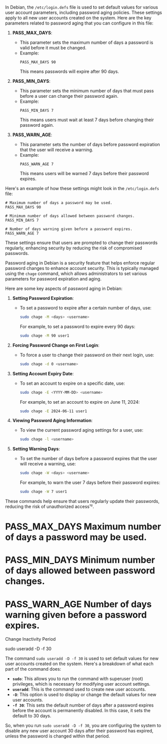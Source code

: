 In Debian, the `/etc/login.defs` file is used to set default values for various user account parameters, including password aging policies. These settings apply to all new user accounts created on the system. Here are the key parameters related to password aging that you can configure in this file:

1. **PASS_MAX_DAYS**:
   - This parameter sets the maximum number of days a password is valid before it must be changed.
   - Example:
     ```plaintext
     PASS_MAX_DAYS 90
     ```
     This means passwords will expire after 90 days.

2. **PASS_MIN_DAYS**:
   - This parameter sets the minimum number of days that must pass before a user can change their password again.
   - Example:
     ```plaintext
     PASS_MIN_DAYS 7
     ```
     This means users must wait at least 7 days before changing their password again.

3. **PASS_WARN_AGE**:
   - This parameter sets the number of days before password expiration that the user will receive a warning.
   - Example:
     ```plaintext
     PASS_WARN_AGE 7
     ```
     This means users will be warned 7 days before their password expires.

Here's an example of how these settings might look in the `/etc/login.defs` file:
```plaintext
# Maximum number of days a password may be used.
PASS_MAX_DAYS 90

# Minimum number of days allowed between password changes.
PASS_MIN_DAYS 7

# Number of days warning given before a password expires.
PASS_WARN_AGE 7
```

These settings ensure that users are prompted to change their passwords regularly, enhancing security by reducing the risk of compromised passwords.

Password aging in Debian is a security feature that helps enforce regular password changes to enhance account security. This is typically managed using the `chage` command, which allows administrators to set various parameters for password expiration and aging.

Here are some key aspects of password aging in Debian:

1. **Setting Password Expiration**:
   - To set a password to expire after a certain number of days, use:
     ```bash
     sudo chage -M <days> <username>
     ```
     For example, to set a password to expire every 90 days:
     ```bash
     sudo chage -M 90 user1
     ```

2. **Forcing Password Change on First Login**:
   - To force a user to change their password on their next login, use:
     ```bash
     sudo chage -d 0 <username>
     ```

3. **Setting Account Expiry Date**:
   - To set an account to expire on a specific date, use:
     ```bash
     sudo chage -E <YYYY-MM-DD> <username>
     ```
     For example, to set an account to expire on June 11, 2024:
     ```bash
     sudo chage -E 2024-06-11 user1
     ```

4. **Viewing Password Aging Information**:
   - To view the current password aging settings for a user, use:
     ```bash
     sudo chage -l <username>
     ```

5. **Setting Warning Days**:
   - To set the number of days before a password expires that the user will receive a warning, use:
     ```bash
     sudo chage -W <days> <username>
     ```
     For example, to warn the user 7 days before their password expires:
     ```bash
     sudo chage -W 7 user1
     ```

These commands help ensure that users regularly update their passwords, reducing the risk of unauthorized access¹².

#       PASS_MAX_DAYS   Maximum number of days a password may be used.
#       PASS_MIN_DAYS   Minimum number of days allowed between password changes.
#       PASS_WARN_AGE   Number of days warning given before a password expires.

Change Inactivity Period

sudo useradd -D -f 30

The command `sudo useradd -D -f 30` is used to set default values for new user accounts created on the system. Here's a breakdown of what each part of the command does:

- **`sudo`**: This allows you to run the command with superuser (root) privileges, which is necessary for modifying user account settings.
- **`useradd`**: This is the command used to create new user accounts.
- **`-D`**: This option is used to display or change the default values for new user accounts.
- **`-f 30`**: This sets the default number of days after a password expires before the account is permanently disabled. In this case, it sets the default to 30 days.

So, when you run `sudo useradd -D -f 30`, you are configuring the system to disable any new user account 30 days after their password has expired, unless the password is changed within that period.
